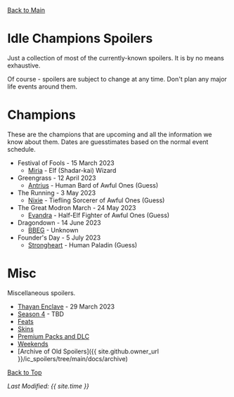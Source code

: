 [Back to Main](index.md)

# Idle Champions Spoilers

Just a collection of most of the currently-known spoilers. It is by no means exhaustive.

Of course - spoilers are subject to change at any time. Don't plan any major life events around them.

# Champions

These are the champions that are upcoming and all the information we know about them. Dates are guesstimates based on the normal event schedule.

* Festival of Fools - 15 March 2023
  * [Miria](miria.md) - Elf (Shadar-kai) Wizard
* Greengrass - 12 April 2023
  * [Antrius](antrius.md) - Human Bard of Awful Ones (Guess)
* The Running - 3 May 2023
  * [Nixie](nixie.md) - Tiefling Sorcerer of Awful Ones (Guess)
* The Great Modron March - 24 May 2023
  * [Evandra](evandra.md) - Half-Elf Fighter of Awful Ones (Guess)
* Dragondown - 14 June 2023
  * [BBEG](bbeg.md) - Unknown
* Founder's Day - 5 July 2023
  * [Strongheart](strongheart.md) - Human Paladin (Guess)

# Misc

Miscellaneous spoilers.

* [Thayan Enclave](thayan_enclave.md) - 29 March 2023
* [Season 4](season_4.md) - TBD
* [Feats](feats.md)
* [Skins](skins.md)
* [Premium Packs and DLC](premium.md)
* [Weekends](weekends.md)
* [Archive of Old Spoilers]({{ site.github.owner_url }}/ic_spoilers/tree/main/docs/archive)

[Back to Top](#top)

*Last Modified: {{ site.time }}*